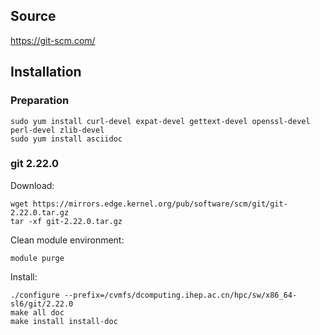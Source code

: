 ## Source

<https://git-scm.com/>


## Installation

### Preparation

```
sudo yum install curl-devel expat-devel gettext-devel openssl-devel perl-devel zlib-devel
sudo yum install asciidoc
```

### git 2.22.0

Download:

```
wget https://mirrors.edge.kernel.org/pub/software/scm/git/git-2.22.0.tar.gz
tar -xf git-2.22.0.tar.gz
```

Clean module environment:

```
module purge
```

Install:

```
./configure --prefix=/cvmfs/dcomputing.ihep.ac.cn/hpc/sw/x86_64-sl6/git/2.22.0
make all doc
make install install-doc
```
